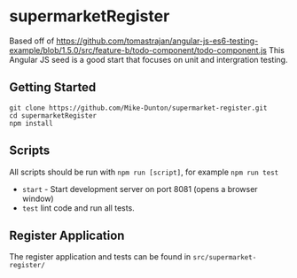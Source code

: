 # supermarketRegister
Based off of https://github.com/tomastrajan/angular-js-es6-testing-example/blob/1.5.0/src/feature-b/todo-component/todo-component.js This Angular JS seed is a good start that focuses on unit and intergration testing. 

 ## Getting Started
 ```
 git clone https://github.com/Mike-Dunton/supermarket-register.git
 cd supermarketRegister
 npm install
 ```

## Scripts
All scripts should be run with `npm run [script]`, for example `npm run test`

* `start` - Start development server on port 8081 (opens a browser window)
* `test` lint code and run all tests. 

## Register Application
The register application and tests can be found in `src/supermarket-register/`